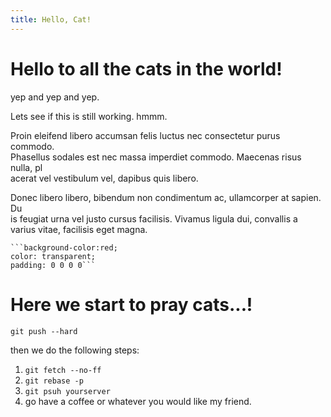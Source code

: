 ```yaml
---
title: Hello, Cat!
---
```


# Hello to all the cats in the world!

yep and yep and yep.

Lets see if this is still working. hmmm.

Proin eleifend libero accumsan felis luctus nec consectetur purus commodo. \
Phasellus sodales est nec massa imperdiet commodo. Maecenas risus nulla, pl\
acerat vel vestibulum vel, dapibus quis libero.

Donec libero libero, bibendum non condimentum ac, ullamcorper at sapien. Du\
is feugiat urna vel justo cursus facilisis. Vivamus ligula dui, convallis a\
varius vitae, facilisis eget magna.

	```background-color:red;
	color: transparent;
	padding: 0 0 0 0```

# Here we start to pray cats...!

`git push --hard`

then we do the following steps:

1. `git fetch --no-ff`
2. `git rebase -p`
3. `git psuh yourserver`
4. go have a coffee or whatever you would like my friend.